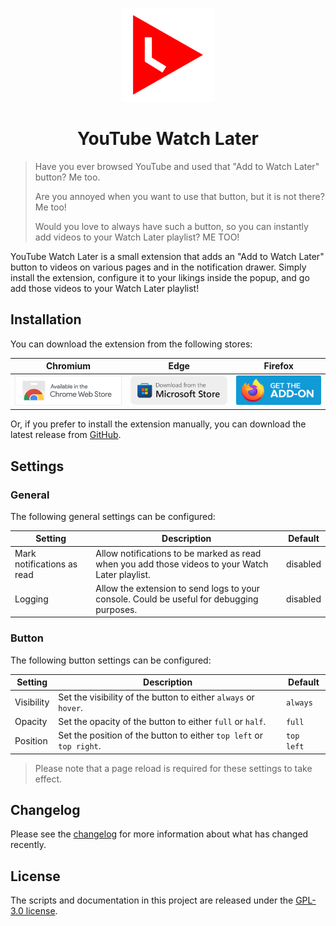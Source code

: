 <p align="center"><img src="assets/icon.png" width="150" alt="Social card of YouTube Watch Later"></p>

<h1 align="center">YouTube Watch Later</h1>

> Have you ever browsed YouTube and used that "Add to Watch Later" button? Me too.
>
> Are you annoyed when you want to use that button, but it is not there? Me too!
>
> Would you love to always have such a button, so you can instantly add videos to your Watch Later playlist? ME TOO!

YouTube Watch Later is a small extension that adds an "Add to Watch Later" button to videos on various pages and in the notification drawer. Simply install the extension, configure it to your likings inside the popup, and go add those videos to your Watch Later playlist!

## Installation

You can download the extension from the following stores:

|                                                                                        Chromium                                                                                        |                                                                                           Edge                                                                                            |                                                                          Firefox                                                                           |
|:--------------------------------------------------------------------------------------------------------------------------------------------------------------------------------------:|:-----------------------------------------------------------------------------------------------------------------------------------------------------------------------------------------:|:----------------------------------------------------------------------------------------------------------------------------------------------------------:|
| <a href="https://chromewebstore.google.com/detail/youtube-watch-later/nmpfhocciajonacicdelpbhipglapgaa"><img src="assets/chrome-web-store.png" width="244" alt="Chrome Web Store"></a> | <a href="https://microsoftedge.microsoft.com/addons/detail/youtube-watch-later/hbceknmmffnemncljbkccfgcgnccbale"><img src="assets/edge-addons.png" width="244" alt="Microsoft Store"></a> | <a href="https://addons.mozilla.org/en-US/firefox/addon/youtube-watch-later/"><img src="assets/firefox-add-ons.svg" width="200" alt="Mozilla Add-ons"></a> |

Or, if you prefer to install the extension manually, you can download the latest release from [GitHub][GitHub latest].

## Settings

### General

The following general settings can be configured:

| Setting                    | Description                                                                                      | Default  |
|----------------------------|--------------------------------------------------------------------------------------------------|----------|
| Mark notifications as read | Allow notifications to be marked as read when you add those videos to your Watch Later playlist. | disabled |
| Logging                    | Allow the extension to send logs to your console. Could be useful for debugging purposes.        | disabled |

### Button

The following button settings can be configured:

| Setting    | Description                                                         | Default    |
|------------|---------------------------------------------------------------------|------------|
| Visibility | Set the visibility of the button to either `always` or `hover`.     | `always`   |
| Opacity    | Set the opacity of the button to either `full` or `half`.           | `full`     |
| Position   | Set the position of the button to either `top left` or `top right`. | `top left` |

> Please note that a page reload is required for these settings to take effect.

## Changelog

Please see the [changelog] for more information about what has changed recently.

## License

The scripts and documentation in this project are released under the [GPL-3.0 license][license].

[Chrome]: https://chrome.google.com/webstore/detail/youtube-watch-later
[Edge]: https://microsoftedge.microsoft.com/addons/detail/youtube-watch-later
[Firefox]: https://addons.mozilla.org/en-US/firefox/addon/youtube-watch-later
[GitHub latest]: https://github.com/dnwjn/youtube-watch-later/releases/latest
[changelog]: CHANGELOG.md
[license]: LICENSE.md
